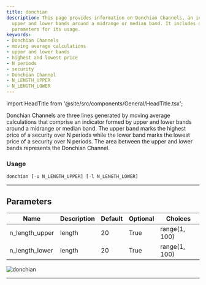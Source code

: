 ```yaml
---
title: donchian
description: This page provides information on Donchian Channels, an indicator comprising
  upper and lower bands around a midrange or median band. It includes details of the
  parameters for its usage.
keywords:
- Donchian Channels
- moving average calculations
- upper and lower bands
- highest and lowest price
- N periods
- security
- Donchian Channel
- N_LENGTH_UPPER
- N_LENGTH_LOWER
---
```


import HeadTitle from '@site/src/components/General/HeadTitle.tsx';

<HeadTitle title="crypto/ta/donchian - Reference | OpenBB Terminal Docs" />

Donchian Channels are three lines generated by moving average calculations that comprise an indicator formed by upper and lower bands around a midrange or median band. The upper band marks the highest price of a security over N periods while the lower band marks the lowest price of a security over N periods. The area between the upper and lower bands represents the Donchian Channel.

### Usage

```python
donchian [-u N_LENGTH_UPPER] [-l N_LENGTH_LOWER]
```

---

## Parameters

| Name | Description | Default | Optional | Choices |
| ---- | ----------- | ------- | -------- | ------- |
| n_length_upper | length | 20 | True | range(1, 100) |
| n_length_lower | length | 20 | True | range(1, 100) |

![donchian](https://user-images.githubusercontent.com/46355364/154310472-6cd5805f-b87f-4668-85a1-3e5dd7267848.png)

---
